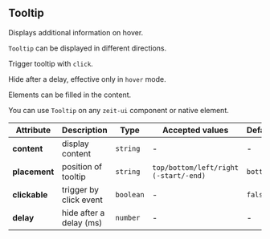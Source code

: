 ## Tooltip
Displays additional information on hover.

<ex-code name="ex-tooltip-basic">

<code>Tooltip</code> can be displayed in different directions.

</ex-code>

<ex-code name="ex-tooltip-clickable">

Trigger tooltip with <code>click</code>.

</ex-code>

<ex-code name="ex-tooltip-delay">

Hide after a delay, effective only in <code>hover</code> mode.

</ex-code>

<ex-code name="ex-tooltip-custom">

Elements can be filled in the content.

</ex-code>

<ex-code name="ex-tooltip-components">

You can use <code>Tooltip</code> on any <code>zeit-ui</code> component or native element.

</ex-code>


<ex-footer edit-link="https://github.com/zeit-ui/vue/edit/master/docs/en-us/components/tooltip.md">

| Attribute | Description | Type | Accepted values | Default
| ---------- | ---------- | ---- |  -------------- | ------ |
| **content** | display content | `string` | - | - |
| **placement** | position of tooltip | `string` | `top/bottom/left/right (-start/-end)` | `bottom` |
| **clickable** | trigger by click event | `boolean` | - | `false` |
| **delay** | hide after a delay (ms) | `number` | - | - |
</ex-footer>

